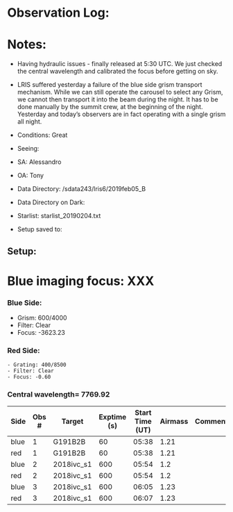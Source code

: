 # Observation Log:

# Notes:
* Having hydraulic issues - finally released at 5:30 UTC. We just checked the central wavelength and calibrated the focus before getting on sky.
* LRIS suffered yesterday a failure of the blue side grism transport mechanism. 
While we can still operate the carousel to select any Grism, we cannot then transport it into the beam during the night.
It has to be done manually by the summit crew, at the beginning of the night.
Yesterday and today’s observers are in fact operating with a single grism all night.

* Conditions: Great
* Seeing: 
* SA: Alessandro
* OA: Tony
* Data Directory: /sdata243/lris6/2019feb05_B
* Data Directory on Dark:
* Starlist: starlist_20190204.txt
* Setup saved to:

## Setup:
# Blue imaging focus: XXX

### Blue Side:
   - Grism: 600/4000
   - Filter: Clear
   - Focus: -3623.23

### Red Side:
    - Grating: 400/8500
    - Filter: Clear
    - Focus: -0.60
    
### Central wavelength= 7769.92


| Side | Obs #     | Target    | Exptime (s) | Start Time (UT) | Airmass | Comments                                                   |
|------|-----------|-----------|-------------|-----------------|---------|------------------------------------------------------------|
| blue | 1 | G191B2B    | 60  | 05:38 | 1.21 | 
| red  | 1 | G191B2B    | 60  | 05:38 | 1.21 |
| blue | 2 | 2018ivc_s1 | 600 | 05:54 | 1.2  |
| red  | 2 | 2018ivc_s1 | 600 | 05:54 | 1.2  |
| blue | 3 | 2018ivc_s1 | 600 | 06:05 | 1.23 |
| red  | 3 | 2018ivc_s1 | 600 | 06:07 | 1.23 |
